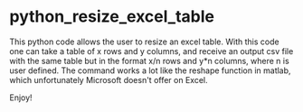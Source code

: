 # python_resize_excel_table
This python code allows the user to resize an excel table.
With this code one can take a table of x rows and y columns, and receive an output csv file with the same table but in the format x/n rows and y*n columns, where n is user defined.
The command works a lot like the reshape function in matlab, which unfortunately Microsoft doesn't offer on Excel.

Enjoy!
